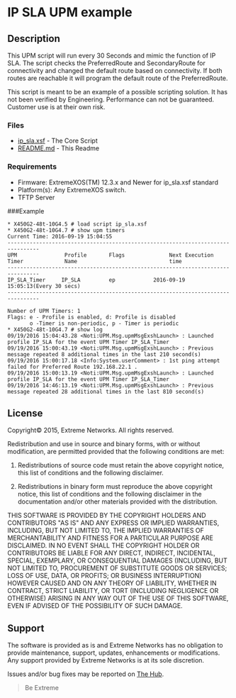 # IP SLA UPM example

## Description
This UPM script will run every 30 Seconds and mimic the function  of IP SLA.  The script checks the PreferredRoute and SecondaryRoute for connectivity and changed the default route based on connectivity.  If both routes are reachable it will program the default route of the PreferredRoute.

This script is meant to be an example of a possible scripting solution.  It has not been verified by Engineering. Performance can not be guaranteed. Customer use is at their own risk.

### Files
* [ip_sla.xsf](ip_sla.xsf) 	-  The Core Script
* [README.md](README.md)	-  This Readme

### Requirements
* Firmware: ExtremeXOS(TM) 12.3.x and Newer for ip_sla.xsf standard
* Platform(s): Any ExtremeXOS switch.
* TFTP Server

###Example
```
* X450G2-48t-10G4.5 # load script ip_sla.xsf
* X450G2-48t-10G4.7 # show upm timers 
Current Time: 2016-09-19 15:04:55
--------------------------------------------------------------------------------
UPM               Profile       Flags              Next Execution
Timer             Name                             time              
--------------------------------------------------------------------------------
IP_SLA_Timer     IP_SLA         ep            2016-09-19 15:05:13(Every 30 secs)
--------------------------------------------------------------------------------

Number of UPM Timers: 1
Flags: e - Profile is enabled, d: Profile is disabled
       o -Timer is non-periodic, p - Timer is periodic
* X450G2-48t-10G4.7 # show log
09/19/2016 15:04:43.28 <Noti:UPM.Msg.upmMsgExshLaunch> : Launched profile IP_SLA for the event UPM Timer IP_SLA_Timer
09/19/2016 15:00:43.19 <Noti:UPM.Msg.upmMsgExshLaunch> : Previous message repeated 8 additional times in the last 210 second(s)
09/19/2016 15:00:17.18 <Info:System.userComment> : 1st ping attempt failed for Preferred Route 192.168.22.1 .
09/19/2016 15:00:13.19 <Noti:UPM.Msg.upmMsgExshLaunch> : Launched profile IP_SLA for the event UPM Timer IP_SLA_Timer
09/19/2016 14:46:13.19 <Noti:UPM.Msg.upmMsgExshLaunch> : Previous message repeated 28 additional times in the last 810 second(s)
```


## License
Copyright© 2015, Extreme Networks.  All rights reserved.

Redistribution and use in source and binary forms, with or without modification,
are permitted provided that the following conditions are met:

1. Redistributions of source code must retain the above copyright notice, this
list of conditions and the following disclaimer.

2. Redistributions in binary form must reproduce the above copyright notice,
this list of conditions and the following disclaimer in the documentation
and/or other materials provided with the distribution.

THIS SOFTWARE IS PROVIDED BY THE COPYRIGHT HOLDERS AND CONTRIBUTORS "AS IS" AND
ANY EXPRESS OR IMPLIED WARRANTIES, INCLUDING, BUT NOT LIMITED TO, THE IMPLIED
WARRANTIES OF MERCHANTABILITY AND FITNESS FOR A PARTICULAR PURPOSE ARE
DISCLAIMED. IN NO EVENT SHALL THE COPYRIGHT HOLDER OR CONTRIBUTORS BE LIABLE
FOR ANY DIRECT, INDIRECT, INCIDENTAL, SPECIAL, EXEMPLARY, OR CONSEQUENTIAL
DAMAGES (INCLUDING, BUT NOT LIMITED TO, PROCUREMENT OF SUBSTITUTE GOODS OR
SERVICES; LOSS OF USE, DATA, OR PROFITS; OR BUSINESS INTERRUPTION) HOWEVER
CAUSED AND ON ANY THEORY OF LIABILITY, WHETHER IN CONTRACT, STRICT LIABILITY,
OR TORT (INCLUDING NEGLIGENCE OR OTHERWISE) ARISING IN ANY WAY OUT OF THE USE
OF THIS SOFTWARE, EVEN IF ADVISED OF THE POSSIBILITY OF SUCH DAMAGE.

## Support
The software is provided as is and Extreme Networks has no obligation to provide
maintenance, support, updates, enhancements or modifications.
Any support provided by Extreme Networks is at its sole discretion.

Issues and/or bug fixes may be reported on [The Hub](https://community.extremenetworks.com/extreme).

>Be Extreme
